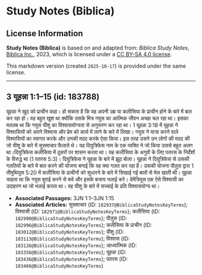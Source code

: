 # Study Notes (Biblica)

## License Information

**Study Notes (Biblica)** is based on and adapted from: _Biblica Study Notes_, [Biblica Inc.](https://www.biblica.com/), 2023, which is licensed under a [CC BY-SA 4.0 license](https://creativecommons.org/licenses/by-sa/4.0/legalcode.en).

This markdown version (created `2025-10-17`) is provided under the same license.



--------------------------------

## 3 यूहन्ना 1:1–15 (id: 183788)

यूहन्ना ने खुद को प्राचीन कहा। हो सकता है कि वह अपनी उम्र या कलीसिया के प्राचीन होने के बारे में बात कर रहा हो। वह बहुत खुश था क्योंकि उसके मित्र गयुस का आत्मिक जीवन अच्छा चल रहा था। इसका मतलब था कि गयुस यीशु का विश्वासयोग्यता से अनुसरण कर रहा था। 1 यूहन्ना 3:18 में यूहन्ना ने विश्वासियों को अपने विश्वास और प्रेम को कार्य में लाने के बारे में लिखा। गयुस ने यात्रा करने वाले विश्वासियों का स्वागत करके और उनकी मदद करके ऐसा किया। इस तरह उसने उन लोगों की मदद की जो यीशु के बारे में सुसमाचार फैलाते थे। यह दियुत्रिफेस नाम के एक व्यक्ति ने जो किया उससे बहुत अलग था।दियुत्रिफेस कलीसिया में दूसरों पर शासन करता था। यह कलीसिया के अगुवों के लिए पतरस के निर्देशों के विरुद्ध था (1 पतरस 5:3\)। दियुत्रिफेस ने यूहन्ना के बारे में झूठ बोला। यूहन्ना ने दियुत्रिफेस से उसकी गलतियों के बारे में बात करने की योजना बनाई कि वह क्या गलत कर रहा है। उसकी योजना पौलुस द्वारा 1 तीमुथियुस 5:20 में कलीसिया के प्राचीनों को सुधारने के बारे में सिखाई गई बातों से मेल खाती थी। यूहन्ना चाहता था कि गयुस बुराई करने से बचे और इसके बजाय भलाई करे। देमेत्रियुस एक ऐसे विश्वासी का उदाहरण था जो भलाई करता था। वह यीशु के बारे में सच्चाई के प्रति विश्वासयोग्य था।

* **Associated Passages:** 3JN 1:1–3JN 1:15
* **Associated Articles:** सुसमाचार (ID: `182937@BiblicaStudyNotesKeyTerms`); विश्वासी (ID: `182971@BiblicaStudyNotesKeyTerms`); कलीसिया (ID: `182990@BiblicaStudyNotesKeyTerms`); पौलुस (ID: `182996@BiblicaStudyNotesKeyTerms`); कलीसिया के प्राचीन  (ID: `183012@BiblicaStudyNotesKeyTerms`); यीशु  (ID: `183113@BiblicaStudyNotesKeyTerms`); विश्वास (ID: `183126@BiblicaStudyNotesKeyTerms`); आध्यात्मिक (ID: `183356@BiblicaStudyNotesKeyTerms`); यूहन्ना (ID: `183436@BiblicaStudyNotesKeyTerms`); पतरस (ID: `183466@BiblicaStudyNotesKeyTerms`)

